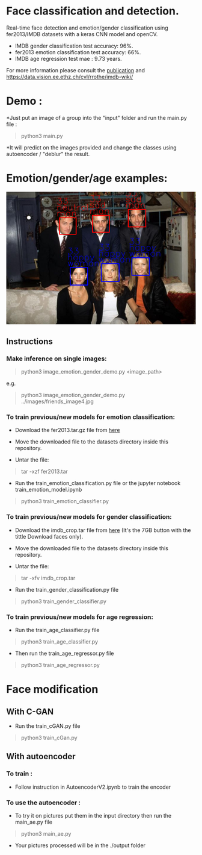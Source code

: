 # Face classification and detection.
Real-time face detection and emotion/gender classification using fer2013/IMDB datasets with a keras CNN model and openCV.
* IMDB gender classification test accuracy: 96%.
* fer2013 emotion classification test accuracy: 66%.
* IMDB age regression test mae : 9.73 years.

For more information please consult the [publication](https://github.com/oarriaga/face_classification/blob/master/report.pdf) and https://data.vision.ee.ethz.ch/cvl/rrothe/imdb-wiki/

# Demo :

*Just put an image of a group into the "input" folder and run the main.py file :
> python3 main.py

*It will predict on the images provided and change the classes using autoencoder / "deblur" the result.

# Emotion/gender/age examples:

![alt tag](images/predicted_test_image.png)

## Instructions



### Make inference on single images:
> python3 image_emotion_gender_demo.py <image_path>

e.g.

> python3 image_emotion_gender_demo.py ../images/friends_image4.jpg


### To train previous/new models for emotion classification:


* Download the fer2013.tar.gz file from [here](https://www.kaggle.com/c/challenges-in-representation-learning-facial-expression-recognition-challenge/data)

* Move the downloaded file to the datasets directory inside this repository.

* Untar the file:
> tar -xzf fer2013.tar

* Run the train_emotion_classification.py file or the jupyter notebook train_emotion_model.ipynb
> python3 train_emotion_classifier.py

### To train previous/new models for gender classification:

* Download the imdb_crop.tar file from [here](https://data.vision.ee.ethz.ch/cvl/rrothe/imdb-wiki/) (It's the 7GB button with the tittle Download faces only).

* Move the downloaded file to the datasets directory inside this repository.

* Untar the file:
> tar -xfv imdb_crop.tar

* Run the train_gender_classification.py file
> python3 train_gender_classifier.py


### To train previous/new models for age regression:

* Run the train_age_classifier.py file
> python3 train_age_classifier.py
* Then run the train_age_regressor.py file
> python3 train_age_regressor.py


# Face modification
## With C-GAN 

* Run the train_cGAN.py file
> python3 train_cGan.py

## With autoencoder 

### To train :
* Follow instruction in AutoencoderV2.ipynb to train the encoder

### To use the autoencoder :
* To try it on pictures put them in the input directory then run the main_ae.py file
> python3 main_ae.py
* Your pictures processed will be in the ./output folder
